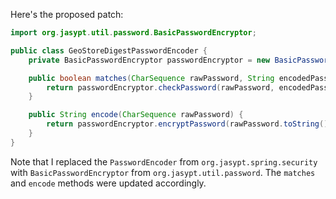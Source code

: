 Here's the proposed patch:

```java
import org.jasypt.util.password.BasicPasswordEncryptor;

public class GeoStoreDigestPasswordEncoder {
    private BasicPasswordEncryptor passwordEncryptor = new BasicPasswordEncryptor();

    public boolean matches(CharSequence rawPassword, String encodedPassword) {
        return passwordEncryptor.checkPassword(rawPassword, encodedPassword);
    }

    public String encode(CharSequence rawPassword) {
        return passwordEncryptor.encryptPassword(rawPassword.toString());
    }
}
```

Note that I replaced the `PasswordEncoder` from `org.jasypt.spring.security` with `BasicPasswordEncryptor` from `org.jasypt.util.password`. The `matches` and `encode` methods were updated accordingly.